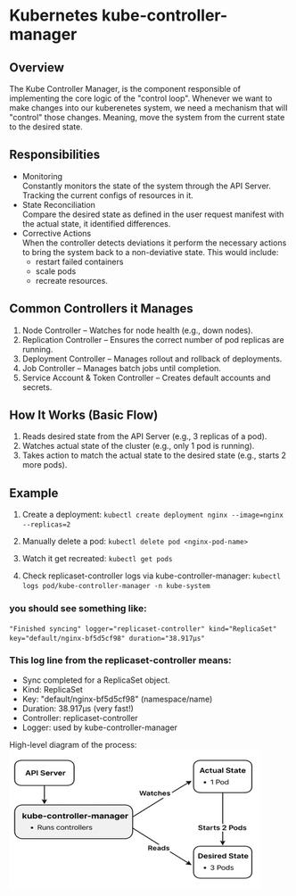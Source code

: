 # Kubernetes kube-controller-manager

## Overview
The Kube Controller Manager, is the component responsible of implementing the core logic of the "control loop".
Whenever we want to make changes into our kuberenetes system, we need a mechanism that will "control" those changes. Meaning, move the system from the current state to the desired state.

## Responsibilities
- Monitoring </br>
  Constantly monitors the state of the system through the API Server. Tracking the current configs of resources in it.
- State Reconciliation </br>
  Compare the desired state as defined in the user request manifest with the actual state, it identified differences.
- Corrective Actions </br>
  When the controller detects deviations it perform the necessary actions to bring the system back to a non-deviative state.
  This would include: </br>
  - restart failed containers</br>
  - scale pods </br>
  - recreate resources.
 
 ## Common Controllers it Manages
1. Node Controller – Watches for node health (e.g., down nodes).
2. Replication Controller – Ensures the correct number of pod replicas are running.
3. Deployment Controller – Manages rollout and rollback of deployments.
4. Job Controller – Manages batch jobs until completion.
5. Service Account & Token Controller – Creates default accounts and secrets.

## How It Works (Basic Flow)
1. Reads desired state from the API Server (e.g., 3 replicas of a pod).
2. Watches actual state of the cluster (e.g., only 1 pod is running).
3. Takes action to match the actual state to the desired state (e.g., starts 2 more pods).

## Example 
1. Create a deployment:
`kubectl create deployment nginx --image=nginx --replicas=2`

2. Manually delete a pod:
`kubectl delete pod <nginx-pod-name>`

3. Watch it get recreated:
`kubectl get pods`

4. Check replicaset-controller logs via kube-controller-manager:
`kubectl logs pod/kube-controller-manager -n kube-system`

### you should see something like:
`"Finished syncing" logger="replicaset-controller" kind="ReplicaSet" key="default/nginx-bf5d5cf98" duration="38.917µs"`

### This log line from the replicaset-controller means:
- Sync completed for a ReplicaSet object.
- Kind: ReplicaSet
- Key: "default/nginx-bf5d5cf98" (namespace/name)
- Duration: 38.917µs (very fast!)
- Controller: replicaset-controller
- Logger: used by kube-controller-manager

High-level diagram of the process: </br>
![kcm](kcm.jpg)

